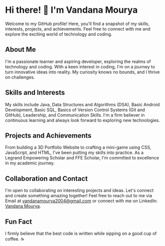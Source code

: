 # Hi there! 👋 I'm Vandana Mourya
Welcome to my GitHub profile! Here, you'll find a snapshot of my skills, interests, projects, and achievements. Feel free to connect with me and explore the exciting world of technology and coding.



## About Me

I'm a passionate learner and aspiring developer, exploring the realms of technology and coding. With a keen interest in coding, I'm on a journey to turn innovative ideas into reality. My curiosity knows no bounds, and I thrive on challenges.

## Skills and Interests

My skills include Java, Data Structures and Algorithms (DSA), Basic Android Development, Basic SQL, Basics of Version Control Systems (Git and GitHub), Leadership, and Communication Skills. I'm a firm believer in continuous learning and always look forward to exploring new technologies.

## Projects and Achievements

From building a 3D Portfolio Website to crafting a mini-game using CSS, JavaScript, and HTML, I've been putting my skills into practice. As a Legrand Empowering Scholar and FFE Scholar, I'm committed to excellence in my academic journey.

## Collaboration and Contact

I'm open to collaborating on interesting projects and ideas. Let's connect and create something amazing together! Feel free to reach out to me via
Email at [vandanamourya2004@gmail.com](mailto:vandanamourya2004@gmail.com) or connect with me on 
LinkedIn: [Vandana Mourya](www.linkedin.com/in/vandana-mourya-0a8a24237).

## Fun Fact

I firmly believe that the best code is written while sipping on a good cup of coffee. ☕
